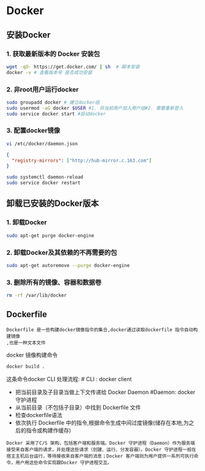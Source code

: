 # Docker

## 安装Docker

### 1. 获取最新版本的 Docker 安装包
```bash
wget -qO- https://get.docker.com/ | sh  # 脚本安装
docker -v # 查看版本号 是否成功安装
```

### 2. 非root用户运行docker
```bash
sudo groupadd docker # 建立docker组
sudo usermod -aG docker $USER #1. 将当前用户加入用户组#2. 需要重新登入
sudo service docker start #启动docker
```

### 3. 配置docker镜像
```bash
vi /etc/docker/daemon.json
```

```json
{
  "registry-mirrors": ["http://hub-mirror.c.163.com"]
}   
```

```bash
sudo systemctl daemon-reload
sudo service docker restart
```

## 卸载已安装的Docker版本

### 1. 卸载Docker
```bash
sudo apt-get purge docker-engine
```

### 2. 卸载Docker及其依赖的不再需要的包
```bash
sudo apt-get autoremove --purge docker-engine
```

### 3. 删除所有的镜像、容器和数据卷
```bash
rm -rf /var/lib/docker
 ```
 
 ## Dockerfile
```
Dockerfile 是一些构建docker镜像指令的集合,docker通过读取dockerfile 指令自动构建镜像
,也是一种文本文件
```
docker 镜像构建命令
```bash
docker build .
 ```
 这条命令docker CLI 处理流程: # CLI : docker client 
 + 把当前目录及子目录当做上下文传递给 Docker Daemon #Daemon: docker 守护进程
 + 从当前目录（不包括子目录）中找到 Dockerfile 文件
 + 检查dockerfile语法
 + 依次执行 Dockerfile 中的指令,根据命令生成中间过度镜像(储存在本地,为之后的指令或构建作缓存)
 
 ```
 Docker 采用了C/S 架构，包括客户端和服务端。Docker 守护进程（Daemon）作为服务端 
接受来自客户端的请求，并处理这些请求（创建、运行、分发容器）。Docker 守护进程一般在宿主主机后台运行，等待接收来自客户端的消息；Docker 客户端则为用户提供一系列可执行命令，用户用这些命令实现跟Docker 守护进程交互。

```
 
 
